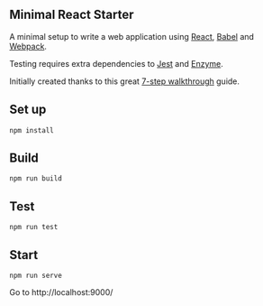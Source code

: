 Minimal React Starter
---

A minimal setup to write a web application using [React](https://facebook.github.io/react/), [Babel](https://babeljs.io/) and [Webpack](https://webpack.js.org/).

Testing requires extra dependencies to [Jest](https://facebook.github.io/jest/) and [Enzyme](http://airbnb.io/enzyme/).

Initially created thanks to this great [7-step walkthrough](http://andrewhfarmer.com/build-your-own-starter/#0-intro) guide.


Set up
---
```
npm install
```

Build
---
```
npm run build
```

Test
---
```
npm run test
```

Start
---
```
npm run serve
```
Go to http://localhost:9000/